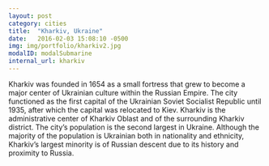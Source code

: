 ```yaml
---
layout: post
category: cities
title:  "Kharkiv, Ukraine"
date:   2016-02-03 15:08:10 -0500
img: img/portfolio/kharkiv2.jpg
modalID: modalSubmarine
internal_url: kharkiv
---
```

Kharkiv was founded in 1654 as a small fortress that grew to become a major center of Ukrainian culture within the Russian Empire.  The city functioned as the first capital of the Ukrainian Soviet Socialist Republic until 1935, after which the capital was relocated to Kiev. Kharkiv is the administrative center of Kharkiv Oblast and of the surrounding Kharkiv district.  The city’s population is the second largest in Ukraine.  Although the majority of the population is Ukrainian both in nationality and ethnicity, Kharkiv’s largest minority is of Russian descent due to its history and proximity to Russia.

[flat-icons-link]: https://sellfy.com/p/8Q9P/jV3VZ/

